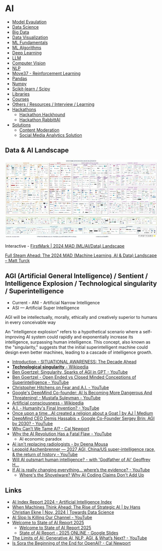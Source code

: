 # AI

- [Model Evaulation](model-evaluation/readme.md)
- [Data Science](data-science/readme.md)
- [Big Data](ai/big-data/readme.md)
- [Data Visualization](ai/data-visualization/readme.md)
- [ML Fundamentals](ml-fundamentals/readme.md)
- [ML Algorithms](ml-algorithms/readme.md)
- [Deep Learning](deep-learning/readme.md)
- [LLM](ai/llm/readme.md)
- [Computer Vision](computer-vision-cv/readme.md)
- [NLP](nlp/readme.md)
- [Move37 - Reinforcement Learning](move-37/readme.md)
- [Pandas](pandas/readme.md)
- [Numpy](numpy/readme.md)
- [Scikit-learn / Scipy](scikit-learn/readme.md)
- [Libraries](libraries/readme.md)
- [Courses](courses/readme.md)
- [Others / Resources / Interview / Learning](ai/others-resources-interview-learning-courses.md)
- [Hackathons](ai/hackathons.md)
	- [Hackathon Hackhound](ai/hackathon-hackhound.md)
	- [Hackathon RabbittAI](ai/hackathon-rabbittai.md)
- [Solutions](ai/solutions.md)
    - [Content Moderation](ai/content-moderation.md)
    - [Social Media Analytics Solution](ai/social-media-analytics-solution.md)

## Data & AI Landscape

![Data & AI Landscape](../media/Data-and-AI-Landscape-2021-v3-small.jpg)

Interactive - [FirstMark | 2024 MAD (ML/AI/Data) Landscape](https://mad.firstmark.com/)

[Full Steam Ahead: The 2024 MAD (Machine Learning, AI & Data) Landscape – Matt Turck](https://mattturck.com/mad2024/)

## AGI (Artificial General Intelligence) / Sentient / Intelligence Explosion / Technological singularity / Superintelligence

- Current - ANI - Artificial Narrow Intelligence
- ASI — Artificial Super Intelligence

AGI will be intellectually, morally, ethically and creatively superior to humans in every conceivable way

An "intelligence explosion" refers to a hypothetical scenario where a self-improving AI system could rapidly and exponentially increase its intelligence, surpassing human intelligence. This concept, also known as the "singularity," suggests that the initial superintelligent machine could design even better machines, leading to a cascade of intelligence growth.

- [Introduction - SITUATIONAL AWARENESS: The Decade Ahead](https://situational-awareness.ai/)
- [**Technological singularity** - Wikipedia](https://en.wikipedia.org/wiki/Technological_singularity)
- [Ben Goertzel: Singularity, Sparks of AGI in GPT - YouTube](https://www.youtube.com/watch?v=27zHyw_oHSI)
- [Ben Goertzel - Open Ended vs Closed Minded Conceptions of Superintelligence - YouTube](https://www.youtube.com/watch?v=4mEsJ3z6T_E)
- [Christopher Hitchens on Fear and A.I. - YouTube](https://www.youtube.com/watch?v=VmKqBlbxfUo)
- [Google's DeepMind Co-founder: AI Is Becoming More Dangerous And Threatening! - Mustafa Suleyman - YouTube](https://www.youtube.com/watch?v=CTxnLsYHWuI)
- [Artificial consciousness - Wikipedia](https://en.wikipedia.org/wiki/Artificial_consciousness)
- [A.I. ‐ Humanity's Final Invention? - YouTube](https://www.youtube.com/watch?v=fa8k8IQ1_X0)
- [Once upon a time…AI created a religion about a Goat | by AJ | Medium](https://medium.com/@Paradith/once-upon-a-time-ai-created-a-religion-about-a-goat-1ff3f40c2f42)
- [DeepMind CEO Demis Hassabis + Google Co-Founder Sergey Brin: AGI by 2030? - YouTube](https://youtu.be/M2ZtBQI2-GY)
- [Why Can’t We Tame AI? - Cal Newport](https://calnewport.com/why-cant-we-tame-ai/)
- [Why the AI Revolution Has a Fatal Flaw - YouTube](https://www.youtube.com/watch?v=hBfhd88DCZA&ab_channel=UndecidedwithMattFerrell)
	- AI economic paradox
- [AI isn't replacing radiologists - by Deena Mousa](https://www.understandingai.org/p/ai-isnt-replacing-radiologists)
- [Leopold Aschenbrenner — 2027 AGI, China/US super-intelligence race, & the return of history - YouTube](https://www.youtube.com/watch?v=zdbVtZIn9IM)
- [Will AI outsmart human intelligence? - with 'Godfather of AI' Geoffrey H...](https://youtu.be/IkdziSLYzHw)
- [If AI is really changing everything… where’s the evidence? - YouTube](https://www.youtube.com/watch?v=8lfMnqMYcRQ)
	- [Where's the Shovelware? Why AI Coding Claims Don't Add Up](https://mikelovesrobots.substack.com/p/wheres-the-shovelware-why-ai-coding)

## Links

- [AI Index Report 2024 – Artificial Intelligence Index](https://aiindex.stanford.edu/report/)
- [When Machines Think Ahead: The Rise of Strategic AI | by Hans Christian Ekne | Nov, 2024 | Towards Data Science](https://towardsdatascience.com/when-machines-think-ahead-the-rise-of-strategic-ai-91052e4c5da9)
- [AI Slop Is Killing Our Channel - YouTube](https://www.youtube.com/watch?v=_zfN9wnPvU0)
- [Welcome to State of AI Report 2025](https://www.stateof.ai/)
	- [Welcome to State of AI Report 2025](https://www.stateof.ai/2025-report-launch)
	- [State of AI Report - 2025 ONLINE - Google Slides](https://docs.google.com/presentation/d/1xiLl0VdrlNMAei8pmaX4ojIOfej6lhvZbOIK7Z6C-Go/edit?usp=sharing)
- [The Limits of AI: Generative AI, NLP, AGI, & What’s Next? - YouTube](https://www.youtube.com/watch?v=rBlCOLfMYfw)
- [Is Sora the Beginning of the End for OpenAI? - Cal Newport](https://calnewport.com/is-sora-the-beginning-of-the-end-for-openai/)
